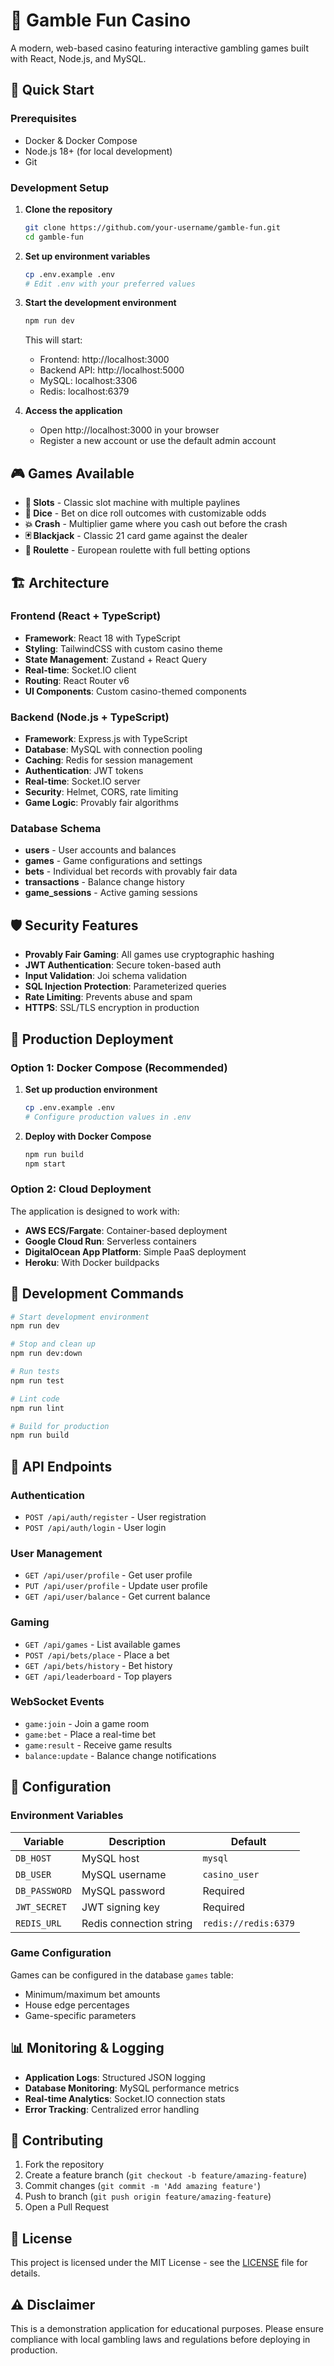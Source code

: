 # 🎰 Gamble Fun Casino

A modern, web-based casino featuring interactive gambling games built with React, Node.js, and MySQL.

## 🚀 Quick Start

### Prerequisites
- Docker & Docker Compose
- Node.js 18+ (for local development)
- Git

### Development Setup

1. **Clone the repository**
   ```bash
   git clone https://github.com/your-username/gamble-fun.git
   cd gamble-fun
   ```

2. **Set up environment variables**
   ```bash
   cp .env.example .env
   # Edit .env with your preferred values
   ```

3. **Start the development environment**
   ```bash
   npm run dev
   ```

   This will start:
   - Frontend: http://localhost:3000
   - Backend API: http://localhost:5000
   - MySQL: localhost:3306
   - Redis: localhost:6379

4. **Access the application**
   - Open http://localhost:3000 in your browser
   - Register a new account or use the default admin account

## 🎮 Games Available

- **🎰 Slots** - Classic slot machine with multiple paylines
- **🎲 Dice** - Bet on dice roll outcomes with customizable odds
- **💥 Crash** - Multiplier game where you cash out before the crash
- **🃏 Blackjack** - Classic 21 card game against the dealer
- **🎡 Roulette** - European roulette with full betting options

## 🏗️ Architecture

### Frontend (React + TypeScript)
- **Framework**: React 18 with TypeScript
- **Styling**: TailwindCSS with custom casino theme
- **State Management**: Zustand + React Query
- **Real-time**: Socket.IO client
- **Routing**: React Router v6
- **UI Components**: Custom casino-themed components

### Backend (Node.js + TypeScript)
- **Framework**: Express.js with TypeScript
- **Database**: MySQL with connection pooling
- **Caching**: Redis for session management
- **Authentication**: JWT tokens
- **Real-time**: Socket.IO server
- **Security**: Helmet, CORS, rate limiting
- **Game Logic**: Provably fair algorithms

### Database Schema
- **users** - User accounts and balances
- **games** - Game configurations and settings
- **bets** - Individual bet records with provably fair data
- **transactions** - Balance change history
- **game_sessions** - Active gaming sessions

## 🛡️ Security Features

- **Provably Fair Gaming**: All games use cryptographic hashing
- **JWT Authentication**: Secure token-based auth
- **Input Validation**: Joi schema validation
- **SQL Injection Protection**: Parameterized queries
- **Rate Limiting**: Prevents abuse and spam
- **HTTPS**: SSL/TLS encryption in production

## 🚀 Production Deployment

### Option 1: Docker Compose (Recommended)

1. **Set up production environment**
   ```bash
   cp .env.example .env
   # Configure production values in .env
   ```

2. **Deploy with Docker Compose**
   ```bash
   npm run build
   npm start
   ```

### Option 2: Cloud Deployment

The application is designed to work with:
- **AWS ECS/Fargate**: Container-based deployment
- **Google Cloud Run**: Serverless containers
- **DigitalOcean App Platform**: Simple PaaS deployment
- **Heroku**: With Docker buildpacks

## 🧪 Development Commands

```bash
# Start development environment
npm run dev

# Stop and clean up
npm run dev:down

# Run tests
npm run test

# Lint code
npm run lint

# Build for production
npm run build
```

## 🎯 API Endpoints

### Authentication
- `POST /api/auth/register` - User registration
- `POST /api/auth/login` - User login

### User Management
- `GET /api/user/profile` - Get user profile
- `PUT /api/user/profile` - Update user profile
- `GET /api/user/balance` - Get current balance

### Gaming
- `GET /api/games` - List available games
- `POST /api/bets/place` - Place a bet
- `GET /api/bets/history` - Bet history
- `GET /api/leaderboard` - Top players

### WebSocket Events
- `game:join` - Join a game room
- `game:bet` - Place a real-time bet
- `game:result` - Receive game results
- `balance:update` - Balance change notifications

## 🔧 Configuration

### Environment Variables

| Variable | Description | Default |
|----------|-------------|---------|
| `DB_HOST` | MySQL host | `mysql` |
| `DB_USER` | MySQL username | `casino_user` |
| `DB_PASSWORD` | MySQL password | Required |
| `JWT_SECRET` | JWT signing key | Required |
| `REDIS_URL` | Redis connection string | `redis://redis:6379` |

### Game Configuration

Games can be configured in the database `games` table:
- Minimum/maximum bet amounts
- House edge percentages
- Game-specific parameters

## 📊 Monitoring & Logging

- **Application Logs**: Structured JSON logging
- **Database Monitoring**: MySQL performance metrics  
- **Real-time Analytics**: Socket.IO connection stats
- **Error Tracking**: Centralized error handling

## 🤝 Contributing

1. Fork the repository
2. Create a feature branch (`git checkout -b feature/amazing-feature`)
3. Commit changes (`git commit -m 'Add amazing feature'`)
4. Push to branch (`git push origin feature/amazing-feature`)
5. Open a Pull Request

## 📝 License

This project is licensed under the MIT License - see the [LICENSE](LICENSE) file for details.

## ⚠️ Disclaimer

This is a demonstration application for educational purposes. Please ensure compliance with local gambling laws and regulations before deploying in production.